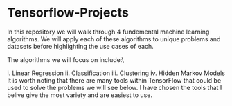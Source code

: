 # Tensorflow-Projects
In this repository we will walk through 4 fundemental machine learning algorithms. We will apply each of these algorithms to unique problems and datasets before highlighting the use cases of each.

The algorithms we will focus on include:\\

i.   Linear Regression
ii.  Classification
iii. Clustering
iv.  Hidden Markov Models
It is worth noting that there are many tools within TensorFlow that could be used to solve the problems we will see below. I have chosen the tools that I belive give the most variety and are easiest to use.
